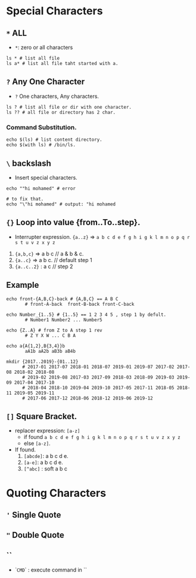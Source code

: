 # Special Characters
## `*` ALL
- `*`: zero or all characters
```Shell 
ls * # list all file
ls a* # list all file taht started with a.
```

## `?` Any One Character 
- `?` One characters, Any characters.
```Shell
ls ? # list all file or dir with one character.
ls ?? # all file or directory has 2 char. 
```
### Command Substitution.
```Shell
echo $(ls) # list content directory.
echo $(with ls) # /bin/ls.
```

## `\` backslash
- Insert special characters.
``` Shell
echo ""hi mohamed" # error

# to fix that.
echo "\"hi mohamed" # output: "hi mohamed
```
## `{}` Loop into value {from..To..step}.
- Interrupter expression.   `{a..z}` => `a b c d e f g h i g k l m n o p q r s t u v z x y z`
1. `{a,b,c}` => a b c // a & b & c.
2. `{a..c}` => a b c. // default step 1
3. `{a..c..2}` : a c //  step 2 
## Example
```SHell
echo front-{A,B,C}-back # {A,B,C} == A B C
       # front-A-back  front-B-back front-C-back

echo Number_{1..5} # {1..5} == 1 2 3 4 5 , step 1 by defult. 
       # Number1 Number2 ... Number5

echo {Z..A} # from Z to A step 1 rev
       # Z Y X W ... C B A

echo a{A{1,2},B{3,4}}b
       aA1b aA2b aB3b aB4b

mkdir {2017..2019}-{01..12}
      # 2017-01 2017-07 2018-01 2018-07 2019-01 2019-07 2017-02 2017-08 2018-02 2018-08
      # 2019-02 2019-08 2017-03 2017-09 2018-03 2018-09 2019-03 2019-09 2017-04 2017-10
      # 2018-04 2018-10 2019-04 2019-10 2017-05 2017-11 2018-05 2018-11 2019-05 2019-11
      # 2017-06 2017-12 2018-06 2018-12 2019-06 2019-12

```
## `[]` Square Bracket.
- replacer expression: `[a-z]`
	- if found `a b c d e f g h i g k l m n o p q r s t u v z x y z`
	- else `[a-z]`.
- If found.
	1. `[abcde]`: a b c d e.
	2. `[a-e]`: a b c d e.
	3. `[^abc]` : soft a b c 

# Quoting Characters
## `'` Single Quote
## `"` Double Quote
##  \`\`  
- \``CMD`\` : execute command in \`\`
```Shell

```